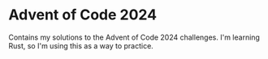 # Advent of Code 2024

Contains my solutions to the Advent of Code 2024 challenges. I'm learning Rust, so I'm using this as a way to practice.
